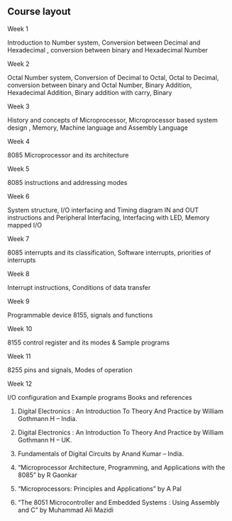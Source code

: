 ## Course layout
Week 1

Introduction to Number system, Conversion between Decimal and Hexadecimal , conversion between binary  and Hexadecimal Number

Week 2 

Octal Number system, Conversion of Decimal to Octal, Octal to Decimal, conversion between binary  and  Octal Number, 
Binary Addition, Hexadecimal Addition, Binary addition with carry, Binary 

Week 3

History and concepts of Microprocessor, Microprocessor based system design ,
Memory, Machine language and Assembly Language

Week 4 

8085 Microprocessor and its architecture

Week 5 

8085 instructions and  addressing modes

Week 6

System structure, I/O interfacing and Timing diagram IN and OUT instructions and Peripheral Interfacing,
Interfacing with LED, Memory mapped I/O

Week 7 

8085 interrupts and its classification, Software interrupts,  priorities of interrupts 

Week 8 

Interrupt instructions, Conditions of data transfer

Week 9

Programmable device 8155, signals and functions

Week 10

8155 control register and its modes & Sample programs

Week 11

8255 pins and signals, Modes of operation 

Week 12

I/O configuration and Example programs
Books and references
1. Digital Electronics : An Introduction To Theory And Practice by William Gothmann H – India.

2. Digital Electronics : An Introduction To Theory And Practice by William Gothmann H – UK.

3. Fundamentals of Digital Circuits by Anand Kumar – India.

4. “Microprocessor Architecture, Programming, and Applications with the 8085” by R Gaonkar
	
5. “Microprocessors: Principles and Applications” by A Pal
	
6. “The 8051 Microcontroller and Embedded Systems : Using Assembly and C” by Muhammad Ali Mazidi
